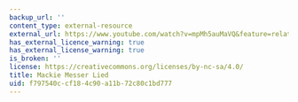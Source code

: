 ```yaml
---
backup_url: ''
content_type: external-resource
external_url: https://www.youtube.com/watch?v=mpMh5auMaVQ&feature=related
has_external_licence_warning: true
has_external_license_warning: true
is_broken: ''
license: https://creativecommons.org/licenses/by-nc-sa/4.0/
title: Mackie Messer Lied
uid: f797540c-cf18-4c90-a11b-72c80c1bd777
---
```

